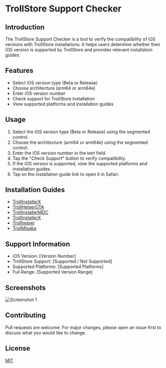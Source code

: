 # TrollStore Support Checker

## Introduction
The TrollStore Support Checker is a tool to verify the compatibility of iOS versions with TrollStore installations. It helps users determine whether their iOS version is supported by TrollStore and provides relevant installation guides.

## Features
- Select iOS version type (Beta or Release)
- Choose architecture (arm64 or arm64e)
- Enter iOS version number
- Check support for TrollStore installation
- View supported platforms and installation guides

## Usage
1. Select the iOS version type (Beta or Release) using the segmented control.
2. Choose the architecture (arm64 or arm64e) using the segmented control.
3. Enter the iOS version number in the text field.
4. Tap the "Check Support" button to verify compatibility.
5. If the iOS version is supported, view the supported platforms and installation guides.
6. Tap on the installation guide link to open it in Safari.

## Installation Guides
- [TrollInstallerX](https://ios.cfw.guide/installing-trollstore-trollinstallerx)
- [TrollHelperOTA](https://ios.cfw.guide/installing-trollstore-trollhelperota)
- [TrollInstallerMDC](https://ios.cfw.guide/installing-trollstore-trollinstallermdc)
- [TrollInstallerX](https://ios.cfw.guide/installing-trollstore-trollinstallerx)
- [Trollhelper](https://ios.cfw.guide/installing-trollstore-trollhelper)
- [TrollMisaka](https://ios.cfw.guide/installing-trollstore-trollmisaka)

## Support Information
- iOS Version: [Version Number]
- TrollStore Support: [Supported / Not Supported]
- Supported Platforms: [Supported Platforms]
- Full Range: [Supported Version Range]

## Screenshots
![Screenshot 1](https://github.com/speedyfriend433/TSChecker/assets/171631703/a6d85948-4d1f-417c-b8fd-43d29ef0ea9a)

## Contributing
Pull requests are welcome. For major changes, please open an issue first to discuss what you would like to change.

## License
[MIT](https://choosealicense.com/licenses/mit/)
